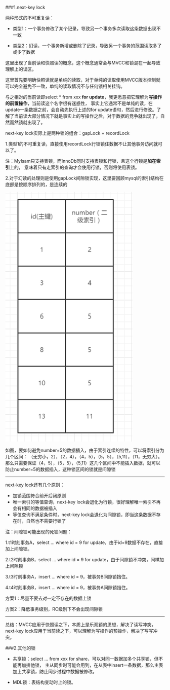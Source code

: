 ###1.next-key lock

两种形式的不可重复读：
- 类型1：一个事务修改了某个记录，导致另一个事务多次读取这条数据出现不一致

- 类型2：幻读，一个事务新增或删除了记录，导致另一个事务的范围读取多了或少了数据

这里出现了当前读和快照读的概念，这个概念通常会与MVCC和锁混在一起导致理解上的误区。

这里首先要明确快照读就是单纯的读取，对于单纯的读取使用MVCC版本控制就可以完全避免不一致，单纯的读取情况不与任何锁相关挂钩。

与之相对的当前读即select * from xxx **for update**，我更愿意把它理解为**写操作的前置操作**，当前读这个名字很有迷惑性，
事实上它通常不是单纯的读，在update一条数据之前，会自动先执行上述的for update语句，然后进行修改。了解了当前读大部分情况下就是事实上的写操作之后，对于数据的竞争就出现了，自然而然锁就出现了。

next-key lock实际上是两种锁的组合：gapLock + recordLock

1.类型1的不可重复读，直接使用recordLock行锁锁住数据不让其他事务访问就可以了。

注：MyIsam只支持表锁，而InnoDb同时支持表锁和行锁，且这个行锁是**加在索引**上的，
意味着只有走索引的查询才会使用行锁，否则将使用表锁。

2.对于幻读的处理则是使用gapLock间隙锁实现，这里要回顾mysql的索引结构在底部是按顺序排列的，是连续的

![](./images/索引1.png)

如图，要如何避免number=5的数据插入，由于索引连续的特性，可以将索引分为几个区间：
（无穷小，2），（2，4），（4，5），（5，5），（5,11），（11，无穷大）。
那么只需要保证（4，5），（5，5），（5,11）这几个区间中不能插入数据，就可以防止number=5的数据插入，这种锁区间的锁就是间隙锁

****
next-key lock还有几个原则：
- 加锁范围符合前开后闭原则
- 唯一索引的等值查询，next-key lock会退化为行锁，很好理解唯一索引不再会有相同的数据被插入
- 等值查询不满足条件时，next-key lock会退化为间隙锁，即当这条数据不存在时，自然也不需要行锁了

注：间隙锁可能出现的死锁问题：

1.t1时刻事务A，select ... where id = 9 for update，由于id=9数据不存在，直接加上间隙锁。

2.t2时刻事务B，select ... where id = 9 for update，由于间隙锁不冲突，同样加上间隙锁

3.t3时刻事务A，insert ... where id = 9，被事务B间隙锁挡住。

4.t4时刻事务B，insert ... where id = 9，被事务A间隙锁挡住。

方案1：尽量不要去对一定不存在的数据上锁

方案2：降低事务级别，RC级别下不会出现间隙锁
***
总结：MVCC应用于快照读之下，本质上是乐观锁的思想，解决了读写冲突，
next-key lock应用于当前读之下，可以理解为写操作的预操作，解决了写写冲突。

###2.其他的锁

- 共享锁：select ... from xxx for share，可以对同一数据加多个共享锁，但不能再加排他锁，
主从同步时可能会用到，在从表中insert一条数据，那么主表加上共享锁，防止同步过程中数据被修改。

- MDL锁：表结构变动时上的锁。